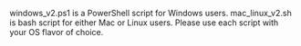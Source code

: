 windows_v2.ps1 is a PowerShell script for Windows users.
mac_linux_v2.sh is bash script for either Mac or Linux users. 
Please use each script with your OS flavor of choice.
